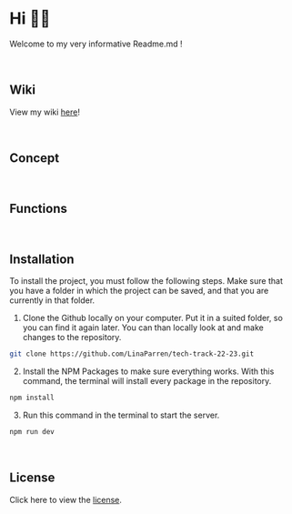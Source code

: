 # Hi 👋🏻

Welcome to my very informative Readme.md !

<br>

## Wiki
View my wiki <a href ="https://github.com/LinaParren/tech-track-22-23/wiki">here</a>!

<br>

## Concept

<br>

## Functions

<br>

## Installation
To install the project, you must follow the following steps. Make sure that you have a folder in which the project can be saved, and that you are currently in that folder. 

1. Clone the Github locally on your computer. Put it in a suited folder, so you can find it again later. You can than locally look at and make changes to the repository.
  ```sh
  git clone https://github.com/LinaParren/tech-track-22-23.git
  ```

2. Install the NPM Packages to make sure everything works. With this command, the terminal will install every package in the repository. 
  ```sh
  npm install
  ```
 
3. Run this command in the terminal to start the server. 
  ```sh
  npm run dev
  ```

<br>

## License
Click here to view the <a href='https://github.com/LinaParren/matching_application/blob/main/LICENSE'>license</a>.
